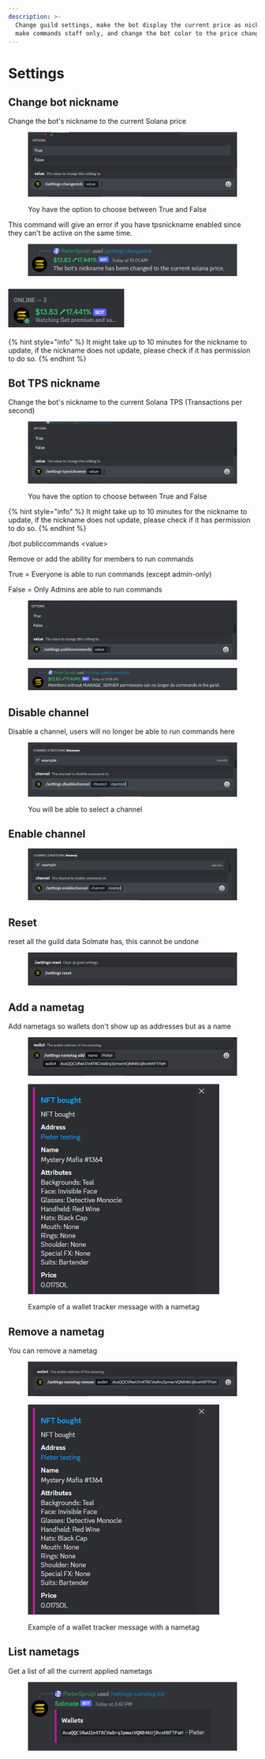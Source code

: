 ```yaml
---
description: >-
  Change guild settings, make the bot display the current price as nickname,
  make commands staff only, and change the bot color to the price change.
---
```


# Settings

## Change bot nickname

Change the bot's nickname to the current Solana price

<figure><img src="../.gitbook/assets/image (19) (1).png" alt=""><figcaption><p>Yoy have the option to choose between True and False</p></figcaption></figure>

This command will give an error if you have tpsnickname enabled since they can't be active on the same time.

<figure><img src="../.gitbook/assets/image (23) (1).png" alt=""><figcaption></figcaption></figure>

### ![](<../.gitbook/assets/image (18) (1).png>)

{% hint style="info" %}
It might take up to 10 minutes for the nickname to update, if the nickname does not update, please check if it has permission to do so.
{% endhint %}

## Bot TPS nickname

Change the bot's nickname to the current Solana TPS (Transactions per second)

<figure><img src="../.gitbook/assets/image (22).png" alt=""><figcaption><p>You have the option to choose between True and False</p></figcaption></figure>

{% hint style="info" %}
It might take up to 10 minutes for the nickname to update, if the nickname does not update, please check if it has permission to do so.
{% endhint %}

/bot publiccommands \<value>

Remove or add the ability for members to run commands

True = Everyone is able to run commands (except admin-only)

False = Only Admins are able to run commands

<figure><img src="../.gitbook/assets/image (5) (1).png" alt=""><figcaption></figcaption></figure>

<figure><img src="../.gitbook/assets/image (8) (1).png" alt=""><figcaption></figcaption></figure>

## Disable channel

Disable a channel, users will no longer be able to run commands here

<figure><img src="../.gitbook/assets/image (25).png" alt=""><figcaption><p>You will be able to select a channel</p></figcaption></figure>

## Enable channel&#x20;

<figure><img src="../.gitbook/assets/image (9) (1).png" alt=""><figcaption></figcaption></figure>

## Reset

reset all the guild data Solmate has, this cannot be undone

<figure><img src="../.gitbook/assets/image (9).png" alt=""><figcaption></figcaption></figure>

## Add a nametag

Add nametags so wallets don't show up as addresses but as a name

<figure><img src="../.gitbook/assets/image (1) (4).png" alt=""><figcaption></figcaption></figure>

<figure><img src="../.gitbook/assets/image (13) (3).png" alt=""><figcaption><p>Example of a wallet tracker message with a nametag</p></figcaption></figure>

## Remove a nametag

You can remove a nametag

<figure><img src="../.gitbook/assets/image (5) (3).png" alt=""><figcaption></figcaption></figure>

<figure><img src="../.gitbook/assets/image (15).png" alt=""><figcaption><p>Example of a wallet tracker message with a nametag</p></figcaption></figure>

## List nametags

Get a list of all the current applied nametags

<figure><img src="../.gitbook/assets/image (11).png" alt=""><figcaption></figcaption></figure>
